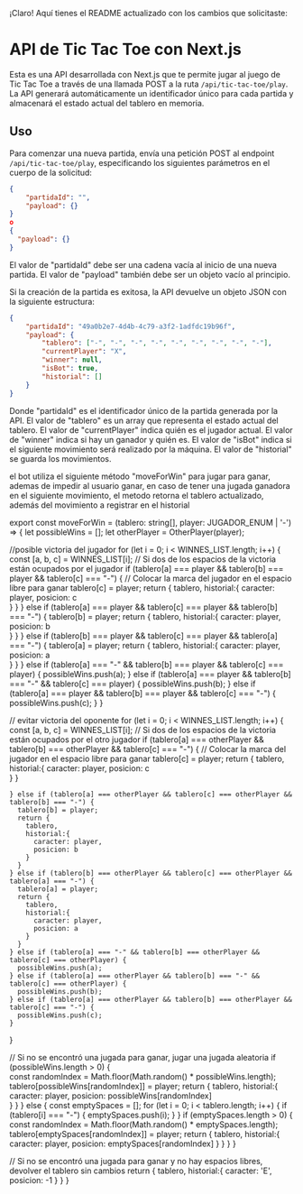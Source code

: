 ¡Claro! Aquí tienes el README actualizado con los cambios que solicitaste:

# API de Tic Tac Toe con Next.js

Esta es una API desarrollada con Next.js que te permite jugar al juego de Tic Tac Toe a través de una llamada POST a la ruta `/api/tic-tac-toe/play`. La API generará automáticamente un identificador único para cada partida y almacenará el estado actual del tablero en memoria. 

## Uso

Para comenzar una nueva partida, envía una petición POST al endpoint `/api/tic-tac-toe/play`, especificando los siguientes parámetros en el cuerpo de la solicitud:

```json
{
	"partidaId": "",
	"payload": {}
} 
o
{
  "payload": {}
}
```

El valor de "partidaId" debe ser una cadena vacía al inicio de una nueva partida. El valor de "payload" también debe ser un objeto vacío al principio.

Si la creación de la partida es exitosa, la API devuelve un objeto JSON con la siguiente estructura:

```json
{
	"partidaId": "49a0b2e7-4d4b-4c79-a3f2-1adfdc19b96f",
	"payload": {
		"tablero": ["-", "-", "-", "-", "-", "-", "-", "-", "-"],
		"currentPlayer": "X",
		"winner": null,
        "isBot": true,
        "historial": []
	}
}
```

Donde "partidaId" es el identificador único de la partida generada por la API. El valor de "tablero" es un array que representa el estado actual del tablero. El valor de "currentPlayer" indica quién es el jugador actual. El valor de "winner" indica si hay un ganador y quién es. El valor de "isBot" indica si el siguiente movimiento será realizado por la máquina. El valor de "historial" se guarda los movimientos.

el bot utiliza el siguiente método "moveForWin" para jugar para ganar, ademas de impedir al usuario ganar, en caso de tener una jugada ganadora en el siguiente movimiento, el metodo retorna el tablero actualizado, además del movimiento a registrar en el historial

export const moveForWin = (tablero: string[], player: JUGADOR_ENUM | '-') => {
  let possibleWins = [];
  let otherPlayer = OtherPlayer(player);

  //posible victoria del jugador
  for (let i = 0; i < WINNES_LIST.length; i++) {
    const [a, b, c] = WINNES_LIST[i];
    // Si dos de los espacios de la victoria están ocupados por el jugador
    if (tablero[a] === player && tablero[b] === player && tablero[c] === "-") {
      // Colocar la marca del jugador en el espacio libre para ganar
      tablero[c] = player;
      return {
        tablero,
        historial:{
          caracter: player,
          posicion: c   
        }
      }
    } else if (tablero[a] === player && tablero[c] === player && tablero[b] === "-") {
      tablero[b] = player;
      return {
        tablero,
        historial:{
          caracter: player,
          posicion: b   
        }
      }
    } else if (tablero[b] === player && tablero[c] === player && tablero[a] === "-") {
      tablero[a] = player;
      return {
        tablero,
        historial:{
          caracter: player,
          posicion: a   
        }
      }
    } else if (tablero[a] === "-" && tablero[b] === player && tablero[c] === player) {
      possibleWins.push(a);
    } else if (tablero[a] === player && tablero[b] === "-" && tablero[c] === player) {
      possibleWins.push(b);
    } else if (tablero[a] === player && tablero[b] === player && tablero[c] === "-") {
      possibleWins.push(c);
    }
  }

  // evitar victoria del oponente
  for (let i = 0; i < WINNES_LIST.length; i++) {
    const [a, b, c] = WINNES_LIST[i];
    // Si dos de los espacios de la victoria están ocupados por el otro jugador
    if (tablero[a] === otherPlayer && tablero[b] === otherPlayer && tablero[c] === "-") {
      // Colocar la marca del jugador en el espacio libre para ganar
      tablero[c] = player;
      return {
        tablero,
        historial:{
          caracter: player,
          posicion: c   
        }
      }     
      
    } else if (tablero[a] === otherPlayer && tablero[c] === otherPlayer && tablero[b] === "-") {
      tablero[b] = player;
      return {
        tablero,
        historial:{
          caracter: player,
          posicion: b   
        }
      }
    } else if (tablero[b] === otherPlayer && tablero[c] === otherPlayer && tablero[a] === "-") {
      tablero[a] = player;
      return {
        tablero,
        historial:{
          caracter: player,
          posicion: a  
        }
      }
    } else if (tablero[a] === "-" && tablero[b] === otherPlayer && tablero[c] === otherPlayer) {
      possibleWins.push(a);
    } else if (tablero[a] === otherPlayer && tablero[b] === "-" && tablero[c] === otherPlayer) {
      possibleWins.push(b);
    } else if (tablero[a] === otherPlayer && tablero[b] === otherPlayer && tablero[c] === "-") {
      possibleWins.push(c);
    }
  }

  // Si no se encontró una jugada para ganar, jugar una jugada aleatoria
  if (possibleWins.length > 0) {   
    const randomIndex = Math.floor(Math.random() * possibleWins.length);
    tablero[possibleWins[randomIndex]] = player;
    return {
      tablero,
      historial:{
        caracter: player,
        posicion: possibleWins[randomIndex]  
      }
    }
  } else {
    const emptySpaces = [];
    for (let i = 0; i < tablero.length; i++) {
      if (tablero[i] === "-") {
        emptySpaces.push(i);
      }
    }
    if (emptySpaces.length > 0) {
      const randomIndex = Math.floor(Math.random() * emptySpaces.length);
      tablero[emptySpaces[randomIndex]] = player;
      return {
        tablero,
        historial:{
          caracter: player,
          posicion: emptySpaces[randomIndex] 
        }
      }
    }
  }

  // Si no se encontró una jugada para ganar y no hay espacios libres, devolver el tablero sin cambios
  return {
    tablero,
    historial:{
      caracter: 'E',
      posicion: -1 
    }
  }
}

